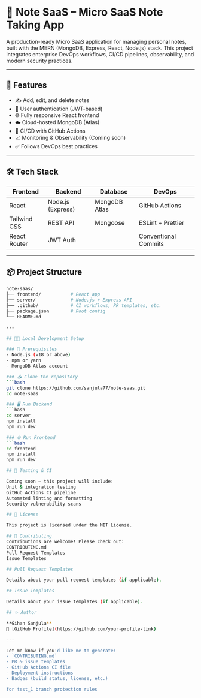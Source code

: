 # 📝 Note SaaS – Micro SaaS Note Taking App

A production-ready Micro SaaS application for managing personal notes, built with the MERN (MongoDB, Express, React, Node.js) stack. This project integrates enterprise DevOps workflows, CI/CD pipelines, observability, and modern security practices.

---

## 🚀 Features

- ✍️ Add, edit, and delete notes
- 🔐 User authentication (JWT-based)
- 🌐 Fully responsive React frontend
- ☁️ Cloud-hosted MongoDB (Atlas)
- 🔄 CI/CD with GitHub Actions
- 📈 Monitoring & Observability (Coming soon)
- ✅ Follows DevOps best practices

---

## 🛠️ Tech Stack

| Frontend | Backend | Database | DevOps |
|---------|---------|----------|--------|
| React   | Node.js (Express) | MongoDB Atlas | GitHub Actions |
| Tailwind CSS | REST API | Mongoose | ESLint + Prettier |
| React Router | JWT Auth |  | Conventional Commits |

---

## 📦 Project Structure

```bash
note-saas/
├── frontend/           # React app
├── server/             # Node.js + Express API
├── .github/            # CI workflows, PR templates, etc.
├── package.json        # Root config
└── README.md

---

## 🧑‍💻 Local Development Setup

### 🔧 Prerequisites
- Node.js (v18 or above)
- npm or yarn
- MongoDB Atlas account

### 📥 Clone the repository
```bash
git clone https://github.com/sanjula77/note-saas.git
cd note-saas

### 🖥️ Run Backend
```bash
cd server
npm install
npm run dev

### 🌐 Run Frontend
```bash
cd frontend
npm install
npm run dev

## 🧪 Testing & CI

Coming soon — this project will include:
Unit & integration testing
GitHub Actions CI pipeline
Automated linting and formatting
Security vulnerability scans

## 📄 License

This project is licensed under the MIT License.

## 🙌 Contributing
Contributions are welcome! Please check out:
CONTRIBUTING.md
Pull Request Templates
Issue Templates

## Pull Request Templates

Details about your pull request templates (if applicable).

## Issue Templates

Details about your issue templates (if applicable).

## ✨ Author

**Gihan Sanjula**  
🔗 [GitHub Profile](https://github.com/your-profile-link)

---

Let me know if you'd like me to generate:
- `CONTRIBUTING.md`
- PR & issue templates
- GitHub Actions CI file
- Deployment instructions
- Badges (build status, license, etc.)

for test_1 branch protection rules
